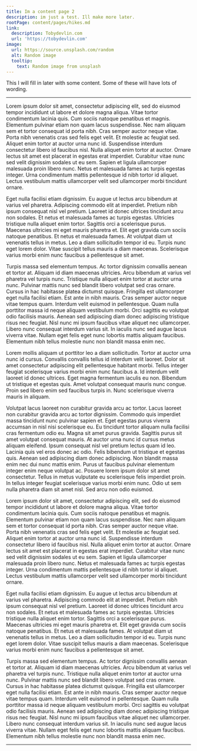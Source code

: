 ```yaml
---
title: Im a content page 2
description: im just a test. Ill make more later.
rootPage: content/pages/hikes.md
link:
  description: Tobydevlin.com
  url: 'https://tobydevlin.com'
image:
  url: https://source.unsplash.com/random
  alt: Random image
  tooltip:
    text: Random image from unsplash
---
```


This I will fill in later with some content. Some of these will have lots of wording.

***

Lorem
 ipsum dolor sit amet, consectetur adipiscing elit, sed do eiusmod 
tempor incididunt ut labore et dolore magna aliqua. Vitae tortor 
condimentum lacinia quis. Cum sociis natoque penatibus et magnis. 
Elementum pulvinar etiam non quam lacus suspendisse. Nec nam aliquam sem
 et tortor consequat id porta nibh. Cras semper auctor neque vitae. 
Porta nibh venenatis cras sed felis eget velit. Et molestie ac feugiat 
sed. Aliquet enim tortor at auctor urna nunc id. Suspendisse interdum 
consectetur libero id faucibus nisl. Nulla aliquet enim tortor at 
auctor. Ornare lectus sit amet est placerat in egestas erat imperdiet. 
Curabitur vitae nunc sed velit dignissim sodales ut eu sem. Sapien et 
ligula ullamcorper malesuada proin libero nunc. Netus et malesuada fames
 ac turpis egestas integer. Urna condimentum mattis pellentesque id nibh
 tortor id aliquet. Lectus vestibulum mattis ullamcorper velit sed 
ullamcorper morbi tincidunt ornare.

Eget nulla facilisi etiam dignissim. Eu augue ut lectus arcu bibendum
 at varius vel pharetra. Adipiscing commodo elit at imperdiet. Pretium 
nibh ipsum consequat nisl vel pretium. Laoreet id donec ultrices 
tincidunt arcu non sodales. Et netus et malesuada fames ac turpis 
egestas. Ultricies tristique nulla aliquet enim tortor. Sagittis orci a 
scelerisque purus. Maecenas ultricies mi eget mauris pharetra et. Elit 
eget gravida cum sociis natoque penatibus. Et netus et malesuada fames. 
At volutpat diam ut venenatis tellus in metus. Leo a diam sollicitudin 
tempor id eu. Turpis nunc eget lorem dolor. Vitae suscipit tellus mauris
 a diam maecenas. Scelerisque varius morbi enim nunc faucibus a 
pellentesque sit amet.

Turpis massa sed elementum tempus. Ac tortor dignissim convallis 
aenean et tortor at. Aliquam id diam maecenas ultricies. Arcu bibendum 
at varius vel pharetra vel turpis nunc. Tristique nulla aliquet enim 
tortor at auctor urna nunc. Pulvinar mattis nunc sed blandit libero 
volutpat sed cras ornare. Cursus in hac habitasse platea dictumst 
quisque. Fringilla est ullamcorper eget nulla facilisi etiam. Est ante 
in nibh mauris. Cras semper auctor neque vitae tempus quam. Interdum 
velit euismod in pellentesque. Quam nulla porttitor massa id neque 
aliquam vestibulum morbi. Orci sagittis eu volutpat odio facilisis 
mauris. Aenean sed adipiscing diam donec adipiscing tristique risus nec 
feugiat. Nisl nunc mi ipsum faucibus vitae aliquet nec ullamcorper. 
Libero nunc consequat interdum varius sit. In iaculis nunc sed augue 
lacus viverra vitae. Nullam eget felis eget nunc lobortis mattis aliquam
 faucibus. Elementum nibh tellus molestie nunc non blandit massa enim 
nec.

Lorem mollis aliquam ut porttitor leo a diam sollicitudin. Tortor at 
auctor urna nunc id cursus. Convallis convallis tellus id interdum velit
 laoreet. Dolor sit amet consectetur adipiscing elit pellentesque 
habitant morbi. Tellus integer feugiat scelerisque varius morbi enim 
nunc faucibus a. Id interdum velit laoreet id donec ultrices. Eget magna
 fermentum iaculis eu non. Bibendum ut tristique et egestas quis. Amet 
volutpat consequat mauris nunc congue. Proin sed libero enim sed 
faucibus turpis in. Nunc scelerisque viverra mauris in aliquam.

Volutpat lacus laoreet non curabitur gravida arcu ac tortor. Lacus 
laoreet non curabitur gravida arcu ac tortor dignissim. Commodo quis 
imperdiet massa tincidunt nunc pulvinar sapien et. Eget egestas purus 
viverra accumsan in nisl nisi scelerisque eu. Eu tincidunt tortor 
aliquam nulla facilisi cras fermentum odio eu. Magna sit amet purus 
gravida. Sagittis purus sit amet volutpat consequat mauris. At auctor 
urna nunc id cursus metus aliquam eleifend. Ipsum consequat nisl vel 
pretium lectus quam id leo. Lacinia quis vel eros donec ac odio. Felis 
bibendum ut tristique et egestas quis. Aenean sed adipiscing diam donec 
adipiscing. Non blandit massa enim nec dui nunc mattis enim. Purus ut 
faucibus pulvinar elementum integer enim neque volutpat ac. Posuere 
lorem ipsum dolor sit amet consectetur. Tellus in metus vulputate eu 
scelerisque felis imperdiet proin. In tellus integer feugiat scelerisque
 varius morbi enim nunc. Odio ut sem nulla pharetra diam sit amet nisl. 
Sed arcu non odio euismod.

Lorem
 ipsum dolor sit amet, consectetur adipiscing elit, sed do eiusmod 
tempor incididunt ut labore et dolore magna aliqua. Vitae tortor 
condimentum lacinia quis. Cum sociis natoque penatibus et magnis. 
Elementum pulvinar etiam non quam lacus suspendisse. Nec nam aliquam sem
 et tortor consequat id porta nibh. Cras semper auctor neque vitae. 
Porta nibh venenatis cras sed felis eget velit. Et molestie ac feugiat 
sed. Aliquet enim tortor at auctor urna nunc id. Suspendisse interdum 
consectetur libero id faucibus nisl. Nulla aliquet enim tortor at 
auctor. Ornare lectus sit amet est placerat in egestas erat imperdiet. 
Curabitur vitae nunc sed velit dignissim sodales ut eu sem. Sapien et 
ligula ullamcorper malesuada proin libero nunc. Netus et malesuada fames
 ac turpis egestas integer. Urna condimentum mattis pellentesque id nibh
 tortor id aliquet. Lectus vestibulum mattis ullamcorper velit sed 
ullamcorper morbi tincidunt ornare.

Eget nulla facilisi etiam dignissim. Eu augue ut lectus arcu bibendum
 at varius vel pharetra. Adipiscing commodo elit at imperdiet. Pretium 
nibh ipsum consequat nisl vel pretium. Laoreet id donec ultrices 
tincidunt arcu non sodales. Et netus et malesuada fames ac turpis 
egestas. Ultricies tristique nulla aliquet enim tortor. Sagittis orci a 
scelerisque purus. Maecenas ultricies mi eget mauris pharetra et. Elit 
eget gravida cum sociis natoque penatibus. Et netus et malesuada fames. 
At volutpat diam ut venenatis tellus in metus. Leo a diam sollicitudin 
tempor id eu. Turpis nunc eget lorem dolor. Vitae suscipit tellus mauris
 a diam maecenas. Scelerisque varius morbi enim nunc faucibus a 
pellentesque sit amet.

Turpis massa sed elementum tempus. Ac tortor dignissim convallis 
aenean et tortor at. Aliquam id diam maecenas ultricies. Arcu bibendum 
at varius vel pharetra vel turpis nunc. Tristique nulla aliquet enim 
tortor at auctor urna nunc. Pulvinar mattis nunc sed blandit libero 
volutpat sed cras ornare. Cursus in hac habitasse platea dictumst 
quisque. Fringilla est ullamcorper eget nulla facilisi etiam. Est ante 
in nibh mauris. Cras semper auctor neque vitae tempus quam. Interdum 
velit euismod in pellentesque. Quam nulla porttitor massa id neque 
aliquam vestibulum morbi. Orci sagittis eu volutpat odio facilisis 
mauris. Aenean sed adipiscing diam donec adipiscing tristique risus nec 
feugiat. Nisl nunc mi ipsum faucibus vitae aliquet nec ullamcorper. 
Libero nunc consequat interdum varius sit. In iaculis nunc sed augue 
lacus viverra vitae. Nullam eget felis eget nunc lobortis mattis aliquam
 faucibus. Elementum nibh tellus molestie nunc non blandit massa enim 
nec.

***
